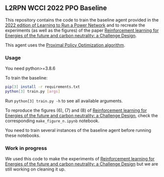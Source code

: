 ## L2RPN WCCI 2022 PPO Baseline

This repository contains the code to train the baseline agent
provided in the [2022 edition of Learning to Run a Power Network](https://codalab.lisn.upsaclay.fr/competitions/5410) and to recreate the
experiments (as well as the figures) of the paper [Reinforcement learning for Energies of the future and carbon neutrality: a Challenge Design](https://arxiv.org/abs/2207.10330).

This agent uses the [Proximal Policy Optimization algorithm](https://arxiv.org/abs/1707.06347).

### Usage
You need python>=3.8.6

To train the baseline:
```bash
pip[3] install -r requirements.txt
python[3] train.py [args]
```
Run `python[3] train.py -h` to see all available arguments.

To reproduce the figures (6), (7) and (8) of 
[Reinforcement learning for Energies of the future and carbon neutrality: a Challenge Design](https://arxiv.org/abs/2207.10330),
check the corresponding `make_figure_n.ipynb` notebook.

You need to train several instances of the baseline agent before
running these notebooks.

### Work in progress
We used this code to make the experiments of
[Reinforcement learning for Energies of the future and carbon neutrality: a Challenge Design](https://arxiv.org/abs/2207.10330)
but we are still working on cleaning it up.
